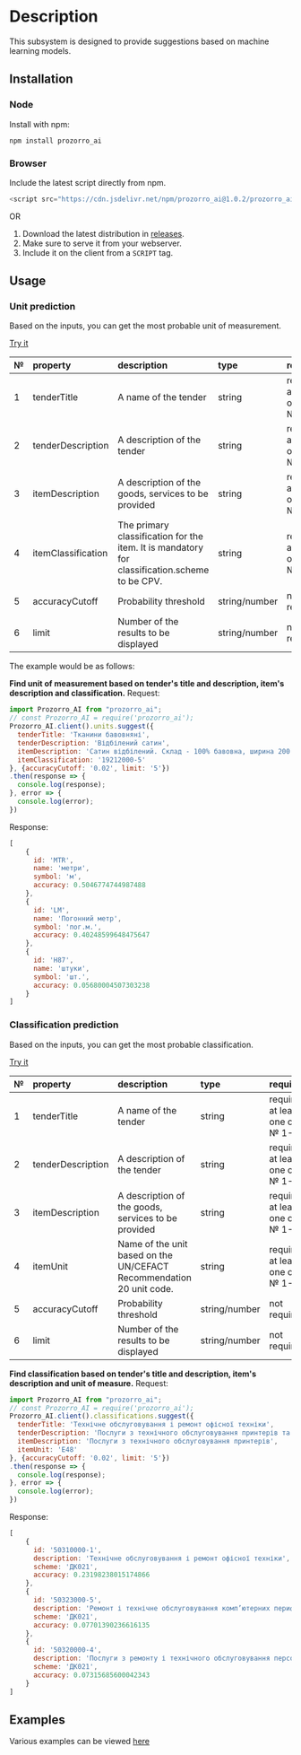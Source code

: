 # Description 

This subsystem is designed to provide suggestions based on machine learning models.

## Installation

### Node

Install with npm:


`npm install prozorro_ai`

### Browser

Include the latest script directly from npm.

```js
<script src="https://cdn.jsdelivr.net/npm/prozorro_ai@1.0.2/prozorro_ai.min.js"></script>
```

OR

1. Download the latest distribution in [releases](https://github.com/quintagroup/prozorro_ai/releases).
2. Make sure to serve it from your webserver.
3. Include it on the client from a `SCRIPT` tag.


## Usage

### Unit prediction

Based on the inputs, you can get the most probable unit of measurement.

[Try it](https://ocdsanalytics.com/ua/prozorro/ai/docs/examples/unit.html)

|№|property|description|type|required|default|
|:-|:-|:-|:-|:-|:-|
|1|tenderTitle|A name of the tender|string|required at least one of № 1-4|' '|
|2|tenderDescription|A description of the tender|string|required at least one of № 1-4|' '|
|3|itemDescription|A description of the goods, services to be provided|string|required at least one of № 1-4|' '|
|4|itemClassification|The primary classification for the item. It is mandatory for classification.scheme to be CPV.|string|required at least one of № 1-4|' '|
|5|accuracyCutoff|Probability threshold|string/number|not required |0.1|
|6|limit|Number of the results to be displayed|string/number|not required |5|

The example would be as follows:

**Find unit of measurement based on tender's title and description, item's description and classification.**
Request:
```js
import Prozorro_AI from "prozorro_ai";
// const Prozorro_AI = require('prozorro_ai');
Prozorro_AI.client().units.suggest({
  tenderTitle: 'Тканини бавовняні',
  tenderDescription: 'Відбілений сатин',
  itemDescription: 'Сатин відбілений. Склад - 100% бавовна, ширина 200 см',
  itemClassification: '19212000-5'
}, {accuracyCutoff: '0.02', limit: '5'})
.then(response => {
  console.log(response);
}, error => {
  console.log(error);
})
```

Response:
```js
[
	{
	  id: 'MTR',
      name: 'метри',
      symbol: 'м',
      accuracy: 0.5046774744987488
	},
	{
	  id: 'LM',
      name: 'Погонний метр',
      symbol: 'пог.м.',
      accuracy: 0.40248599648475647
	},
	{
	  id: 'H87',
      name: 'штуки',
      symbol: 'шт.',
      accuracy: 0.05680004507303238
	}
]
```

### Classification prediction
Based on the inputs, you can get the most probable classification.

[Try it](https://ocdsanalytics.com/ua/prozorro/ai/docs/examples/classification.html)

|№|property|description|type|required|default|
|:-|:-|:-|:-|:-|:-|
|1|tenderTitle|A name of the tender|string|required at least one of № 1-4|' '|
|2|tenderDescription|A description of the tender|string|required at least one of № 1-4|' '|
|3|itemDescription|A description of the goods, services to be provided|string|required at least one of № 1-4|' '|
|4|itemUnit|Name of the unit based on the UN/CEFACT Recommendation 20 unit code.|string|required at least one of № 1-4|' '|
|5|accuracyCutoff|Probability threshold|string/number|not required |0.1|
|6|limit|Number of the results to be displayed|string/number|not required |5|


**Find classification based on tender's title and description, item's description and unit of measure.**
Request:
```js
import Prozorro_AI from "prozorro_ai";
// const Prozorro_AI = require('prozorro_ai');
Prozorro_AI.client().classifications.suggest({
  tenderTitle: 'Технічне обслуговування і ремонт офісної техніки',
  tenderDescription: 'Послуги з технічного обслуговування принтерів та картриджів',
  itemDescription: 'Послуги з технічного обслуговування принтерів',
  itemUnit: 'E48'
}, {accuracyCutoff: '0.02', limit: '5'})
.then(response => {
  console.log(response);
}, error => {
  console.log(error);
})
```
Response:
```js
[
	{
	  id: '50310000-1',
      description: 'Технічне обслуговування і ремонт офісної техніки',
      scheme: 'ДК021',
      accuracy: 0.23198238015174866
	},
	{
	  id: '50323000-5',
      description: 'Ремонт і технічне обслуговування комп’ютерних периферійних пристроїв',
      scheme: 'ДК021',
      accuracy: 0.07701390236616135
	},
	{
	  id: '50320000-4',
      description: 'Послуги з ремонту і технічного обслуговування персональних комп’ютерів',
      scheme: 'ДК021',
      accuracy: 0.07315685600042343
	}
]
```


## Examples

Various examples can be viewed [here](./examples/)
